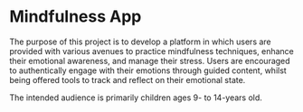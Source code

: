 # Mindfulness App

The purpose of this project is to develop a platform in which users are provided with various avenues to practice mindfulness techniques, enhance their emotional awareness, and manage their stress. Users are encouraged to authentically engage with their emotions through guided content, whilst being offered tools to track and reflect on their emotional state.

The intended audience is primarily children ages 9- to 14-years old.

